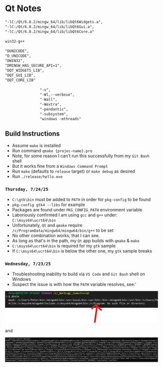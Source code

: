 # Qt Notes

```text
"-lC:/Qt/6.8.2/mingw_64/lib/libQt6Widgets.a",
"-lC:/Qt/6.8.2/mingw_64/lib/libQt6Gui.a",
"-lC:/Qt/6.8.2/mingw_64/lib/libQt6Core.a"

win32-g++

"DUNICODE",
"D_UNICODE",
"DWIN32",
"DMINGW_HAS_SECURE_API=1",
"DQT_WIDGETS_LIB",
"DQT_GUI_LIB",
"DQT_CORE_LIB"

                "-v",
                "-Wl,--verbose",
                "-Wall",
                "-Wextra",
                "-pendantic",
                "-subsystem",
                "windows -mthreads"

```

## Build Instructions

- Assume `make` is installed
- Run command `qmake {projec-name}.pro`
- Note, for some reason I can't run this successfully from my `Git Bash` shell
- But it works fine from a `Windows Command Prompt`
- Run `make` (defaults to `release` target) or `make debug` as desired
- Run `./release/hello.exe`

### `Thursday, 7/24/25`

- `C:\gtk\bin` must be added to `PATH` in order for `pkg-config` to be found
- `pkg-config gtk4 --libs` for example
- Packages are found under `PKG_CONFIG_PATH` environment variable
- Laboriously confirmed I am using `gcc` and `g++` under: `C:\msys64\ucrt64\bin`
- Unfortunately, `Qt` and `qmake` require `/c/ProgramData/mingw64/mingw64/bin/g++` to be set
- No other combination works, that I can see.
- As long as that's in the path, my `Qt` app builds with `qmake` & `make`
- `C:\msys64\ucrt64\bin` is required for my `gtk` sample
- If `C:\msys64\ucrt64\bin` is below the other one, my `gtk` sample breaks

### `Wednesday, 7/23/25`

- Troubleshooting inability to build via `VS Code` and `Git Bash` shell on Windows
- Suspect the issue is with how the `PATH` variable resolves, see:'

![](2025-07-23-03.jpg)

and

![](2025-07-23-04.jpg)
